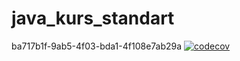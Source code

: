 # java_kurs_standart
ba717b1f-9ab5-4f03-bda1-4f108e7ab29a
[![codecov](https://codecov.io/gh/KayzerSoze/java_kurs_standart/branch/master/graph/badge.svg)](https://codecov.io/gh/KayzerSoze/java_kurs_standart)
